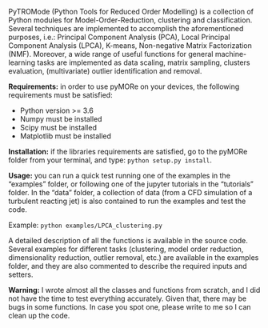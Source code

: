 PyTROMode (Python Tools for Reduced Order Modelling) is a collection of Python modules for Model-Order-Reduction, clustering 
and classification. 
Several techniques are implemented to accomplish the aforementioned purposes, 
i.e.: Principal Component Analysis (PCA), Local Principal Component Analysis 
(LPCA), K-means, Non-negative Matrix Factorization (NMF). Moreover, a wide range 
of useful functions for general machine-learning tasks are implemented as data 
scaling, matrix sampling, clusters evaluation, (multivariate) outlier 
identification and removal.

**Requirements:**
in order to use pyMORe on your devices, the following requirements must be 
satisfied:
-	Python version >= 3.6
-	Numpy must be installed
-	Scipy must be installed
-	Matplotlib must be installed

**Installation:**
if the libraries requirements are satisfied, go to the pyMORe folder from your 
terminal, and type: `python setup.py install`.

**Usage:**
you can run a quick test running one of the examples in the “examples” folder, 
or following one of the jupyter tutorials in the “tutorials” folder. In the 
“data” folder, a collection of data (from a CFD simulation of a turbulent 
reacting jet) is also contained to run the examples and test the code.

Example: `python examples/LPCA_clustering.py`
	
A detailed description of all the functions is available in the source code. 
Several examples for different tasks (clustering, model order reduction, 
dimensionality reduction, outlier removal, etc.) are available in the examples 
folder, and they are also commented to describe the required inputs and setters.

**Warning:**
I wrote almost all the classes and functions from scratch, and I did not have 
the time to test everything accurately. Given that, there may be bugs in some 
functions. In case you spot one, please write to me so I can clean up the code.